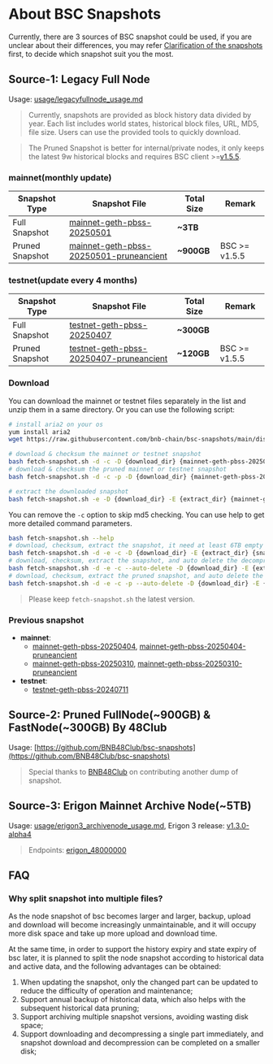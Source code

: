 
# About BSC Snapshots
Currently, there are 3 sources of BSC snapshot could be used, if you are unclear about their differences, you may refer [Clarification of the snapshots](https://github.com/bnb-chain/bsc-snapshots/issues/349) first, to decide which snapshot suit you the most.

## Source-1: Legacy Full Node
Usage: [usage/legacyfullnode_usage.md](./usage/legacyfullnode_usage.md)

> Currently, snapshots are provided as block history data divided by year. Each list includes world states, historical block files, URL, MD5, file size. Users can use the provided tools to quickly download.

> The Pruned Snapshot is better for internal/private nodes, it only keeps the latest 9w historical blocks and requires BSC client >=[v1.5.5](https://github.com/bnb-chain/bsc/releases/tag/v1.5.5).

### mainnet(monthly update)

| Snapshot Type   | Snapshot File                                                                               | Total Size | Remark        |
|-----------------|---------------------------------------------------------------------------------------------|------------|---------------|
| Full Snapshot   | [mainnet-geth-pbss-20250501](dist/mainnet-geth-pbss-20250501.csv)                           | **~3TB**   |               |
| Pruned Snapshot | [mainnet-geth-pbss-20250501-pruneancient](dist/mainnet-geth-pbss-20250501-pruneancient.csv) | **~900GB** | BSC >= v1.5.5 |

### testnet(update every 4 months)

| Snapshot Type   | Snapshot File                                                                               | Total Size | Remark        |
|-----------------|---------------------------------------------------------------------------------------------|------------|---------------|
| Full Snapshot   | [testnet-geth-pbss-20250407](dist/testnet-geth-pbss-20250407.csv)                           | **~300GB** |               |
| Pruned Snapshot | [testnet-geth-pbss-20250407-pruneancient](dist/testnet-geth-pbss-20250407-pruneancient.csv) | **~120GB** | BSC >= v1.5.5 |

### Download

You can download the mainnet or testnet files separately in the list and unzip them in a same directory. Or you can use the following script:

```bash
# install aria2 on your os
yum install aria2
wget https://raw.githubusercontent.com/bnb-chain/bsc-snapshots/main/dist/fetch-snapshot.sh

# download & checksum the mainnet or testnet snapshot
bash fetch-snapshot.sh -d -c -D {download_dir} {mainnet-geth-pbss-20250404|testnet-geth-pbss-20250407}
# download & checksum the pruned mainnet or testnet snapshot
bash fetch-snapshot.sh -d -c -p -D {download_dir} {mainnet-geth-pbss-20250208}

# extract the downloaded snapshot
bash fetch-snapshot.sh -e -D {download_dir} -E {extract_dir} {mainnet-geth-pbss-20250404|testnet-geth-pbss-20250407}
```

You can remove the `-c` option to skip md5 checking. You can use help to get more detailed command parameters.

```bash
bash fetch-snapshot.sh --help
# download, checksum, extract the snapshot, it need at least 6TB empty size for mainnet.
bash fetch-snapshot.sh -d -e -c -D {download_dir} -E {extract_dir} {snapshot_name}
# download, checksum, extract the snapshot, and auto delete the decompressed file, it need at least 4TB empty size for mainnet.
bash fetch-snapshot.sh -d -e -c --auto-delete -D {download_dir} -E {extract_dir} {snapshot_name}
# download, checksum, extract the pruned snapshot, and auto delete the decompressed file, it need at least 2TB empty size for mainnet.
bash fetch-snapshot.sh -d -e -c -p --auto-delete -D {download_dir} -E {extract_dir} {snapshot_name}
```

> Please keep `fetch-snapshot.sh` the latest version.

### Previous snapshot

- **mainnet**:
  - [mainnet-geth-pbss-20250404](dist/mainnet-geth-pbss-20250404.csv), [mainnet-geth-pbss-20250404-pruneancient](dist/mainnet-geth-pbss-20250404-pruneancient.csv)
  - [mainnet-geth-pbss-20250310](dist/mainnet-geth-pbss-20250310.csv), [mainnet-geth-pbss-20250310-pruneancient](dist/mainnet-geth-pbss-20250310-pruneancient.csv)
- **testnet**:
  - [testnet-geth-pbss-20240711](https://pub-c0627345c16f47ab858c9469133073a8.r2.dev/testnet-geth-pbss-20240711.tar.lz4)

## Source-2: Pruned FullNode(~900GB) & FastNode(~300GB) By 48Club
Usage: [https://github.com/BNB48Club/bsc-snapshots](https://github.com/BNB48Club/bsc-snapshots)
> Special thanks to [BNB48Club](https://x.com/48Club_Official) on contributing another dump of snapshot.

## Source-3: Erigon Mainnet Archive Node(~5TB)
Usage: [usage/erigon3_archivenode_usage.md](./usage/erigon3_archivenode_usage.md), Erigon 3 release: [v1.3.0-alpha4](https://github.com/node-real/bsc-erigon/releases/tag/v1.3.0-alpha4)

> Endpoints: [erigon_48000000](dist/erigon-48000000.csv)

## FAQ

### Why split snapshot into multiple files?

As the node snapshot of bsc becomes larger and larger, backup, upload and download will become increasingly unmaintainable, and it will occupy more disk space and take up more upload and download time.

At the same time, in order to support the history expiry and state expiry of bsc later, it is planned to split the node snapshot according to historical data and active data, and the following advantages can be obtained:

1. When updating the snapshot, only the changed part can be updated to reduce the difficulty of operation and maintenance;
2. Support annual backup of historical data, which also helps with the subsequent historical data pruning;
3. Support archiving multiple snapshot versions, avoiding wasting disk space;
4. Support downloading and decompressing a single part immediately, and snapshot download and decompression can be completed on a smaller disk;
